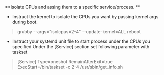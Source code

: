**Isolate CPUs and assing them to a specific service/process.
**
- Instruct the kernel to isolate the CPUs you want by passing kernel args during boot.
> grubby --args="isolcpus=2-4" --update-kernel=ALL
>reboot

- Instruct your systemd unit file to start process under the CPUs you specified
Under the [Service] section set following parameter with taskset

> [Service]
Type=oneshot
RemainAfterExit=true\
ExecStart=/bin/taskset -c 2-4 /usr/sbin/get_info.sh